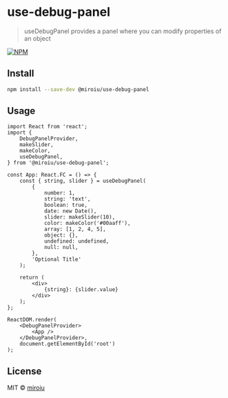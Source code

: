 # use-debug-panel

> useDebugPanel provides a panel where you can modify properties of an object

[![NPM](https://img.shields.io/npm/v/@miroiu/use-debug-panel.svg)](https://www.npmjs.com/package/@miroiu/use-debug-panel)

## Install

```bash
npm install --save-dev @miroiu/use-debug-panel
```

## Usage

```tsx
import React from 'react';
import {
	DebugPanelProvider,
	makeSlider,
	makeColor,
	useDebugPanel,
} from '@miroiu/use-debug-panel';

const App: React.FC = () => {
	const { string, slider } = useDebugPanel(
		{
			number: 1,
			string: 'text',
			boolean: true,
			date: new Date(),
			slider: makeSlider(10),
			color: makeColor('#00aaff'),
			array: [1, 2, 4, 5],
			object: {},
			undefined: undefined,
			null: null,
		},
		'Optional Title'
	);

	return (
		<div>
			{string}: {slider.value}
		</div>
	);
};

ReactDOM.render(
	<DebugPanelProvider>
		<App />
	</DebugPanelProvider>,
	document.getElementById('root')
);
```

## License

MIT © [miroiu](https://github.com/miroiu)
